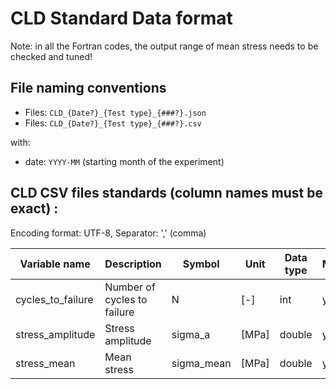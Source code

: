 # CLD Standard Data format

Note: in all the Fortran codes, the output range of mean stress needs to be checked and tuned!

## File naming conventions

- Files: `CLD_{Date?}_{Test type}_{###?}.json`
- Files: `CLD_{Date?}_{Test type}_{###?}.csv`

with:

- date: `YYYY-MM` (starting month of the experiment)

## CLD CSV files standards (column names must be exact) :

Encoding format: UTF-8, Separator: ',' (comma)


| Variable name        | Description                            | Symbol     | Unit    | Data type | Mandatory |
|----------------------|----------------------------------------|------------|---------|-----------|-----------|
| cycles_to_failure    | Number of cycles to failure            | N          | [-]     | int       | y         |
| stress_amplitude     | Stress amplitude                       | sigma_a    | [MPa]   | double    | y         |
| stress_mean          | Mean stress                            | sigma_mean | [MPa]   | double    | y         |
